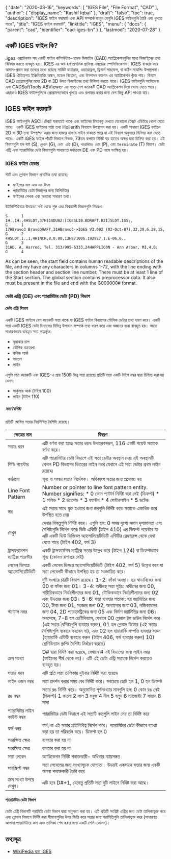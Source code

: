 {
  "date": "2020-03-16",
  "keywords": [
    "IGES File",
    "File Format",
    "CAD"
  ],
  "author": {
    "display_name": "Kashif Iqbal"
  },
  "draft": "false",
  "toc": true,
  "description": "IGES ফাইল ফরম্যাট এবং API সম্পর্কে জানুন যেগুলি IGES ফাইলগুলি তৈরি এবং খুলতে পারে৷",
  "title": "IGES ফাইল ফরম্যাট",
  "linktitle": "IGES",
  "menu": {
    "docs": {
      "parent": "cad",
      "identifier": "cad-iges-bn"
    }
  },
  "lastmod": "2020-07-28"
}

## একটি IGES ফাইল কি?

.iges এক্সটেনশন সহ একটি ফাইল কম্পিউটার-এডেড ডিজাইন (CAD) অ্যাপ্লিকেশনগুলির মধ্যে ডিজাইনের তথ্য বিনিময় করতে ব্যবহৃত হয়। IGES এর অর্থ হল প্রাথমিক গ্রাফিক্স এক্সচেঞ্জ স্পেসিফিকেশন। IGES ব্যবহার করে আদান-প্রদান করা তথ্যের মধ্যে রয়েছে সার্কিট ডায়াগ্রাম, ওয়্যারফ্রেম, ফ্রিফর্ম সারফেস, বা কঠিন মডেলিং উপস্থাপনা। IGES ঐতিহ্যগত ইঞ্জিনিয়ারিং অঙ্কন, মডেল বিশ্লেষণ, এবং উত্পাদন ফাংশন এর অ্যাপ্লিকেশন খুঁজে পায়। বিন্যাস CAD প্রোগ্রামগুলির মধ্যে 2D বা 3D উভয় ডিজাইনের তথ্য বিনিময় করতে পারে। IGES ফাইলগুলি অটোডেস্ক এবং CADSoftTools ABViewer এর মতো বেশ কয়েকটি CAD অ্যাপ্লিকেশন দিয়ে খোলা যেতে পারে। এছাড়াও IGES ফাইলগুলিকে প্রোগ্রামগতভাবে খুলতে এবং রূপান্তর করার জন্য বেশ কিছু API পাওয়া যায়।

## IGES ফাইল ফরম্যাট

IGES ফাইলগুলি ASCII টেক্সট ফরম্যাটে থাকে এবং ফাইলের বিষয়বস্তু দেখতে যেকোনো টেক্সট এডিটরে খোলা যেতে পারে। একটি IGES ফাইলের পাঠ্য তথ্য Hollerith বিন্যাসে উপস্থাপন করা হয়। একটি সাধারণ IGES ফাইলে 2D বা 3D তথ্য উপস্থাপন করার জন্য হাজার হাজার লাইন থাকতে পারে যা এই বিন্যাস অনুসারে বিনিময় করা যেতে পারে। একটি IGES ফাইল পাঁচটি বিভাগে বিভক্ত, 73তম কলামে নির্দিষ্ট বড় হাতের অক্ষর দ্বারা চিহ্নিত করা হয়। এই বিভাগগুলি হল `স্টার্ট` (S), `গ্লোবাল` (G), `ডেটা এন্ট্রি` (D), `প্যারামিটার ডেটা` (P), এবং `Terminate` (T) বিভাগ। ডেটা এন্ট্রি এবং প্যারামিটার ডেটা বিভাগগুলি সাধারণত যথাক্রমে DE এবং PD নামে সংক্ষিপ্ত হয়।

### IGES ফাইল হেডার

স্টার্ট এবং গ্লোবাল বিভাগে প্রাথমিক তথ্য রয়েছে:
 * ফাইলের নাম এবং এর উৎস
 * প্যারামিটার ডেটা বিভাগের জন্য ডিলিমিটার
 * ফাইলের লেখক এবং অন্যান্য সাধারণ তথ্য।

উইকিপিডিয়ার উদাহরণ নথি থেকে শুরু এবং বিশ্বব্যাপী বিভাগগুলি নিম্নরূপ।
```
S      1
1H,,1H;,4HSLOT,37H$1$DUA2:[IGESLIB.BDRAFT.B2I]SLOT.IGS;,                G      1
17HBravo3 BravoDRAFT,31HBravo3->IGES V3.002 (02-Oct-87),32,38,6,38,15,  G      2
4HSLOT,1.,1,4HINCH,8,0.08,13H871006.192927,1.E-06,6.,                   G      3
31HD. A. Harrod, Tel. 313/995-6333,24HAPPLICON - Ann Arbor, MI,4,0;     G      4
```
As can be seen, the start field contains human readable descriptions of the file, and my have any characters in columns 1-72, with the line ending with the section header and section line number. There must be at least 1 line of the Start section. The global section contains preprocessor data. It also must be present in the file and end with the G000000# format.

### ডেটা এন্ট্রি (DE) এবং প্যারামিটার ডেটা (PD) বিভাগ

#### ডেটা এন্ট্রি বিভাগ
একটি IGES ফাইলে বেশ কয়েকটি সত্তা থাকে যা IGES ফাইল বিন্যাসের মৌলিক ডেটার তথ্য ধারণ করে। একটি সত্তা একটি IGES ডেটা বিন্যাসের বিভিন্ন উপাদান সম্পর্কে তথ্য ধারণ করে এবং অঙ্কনের জন্য ব্যবহৃত হয়। আরো সাধারণভাবে ব্যবহৃত সত্তা অন্তর্ভুক্ত:
 * বৃত্তাকার চাপ
 * যৌগিক বক্ররেখা
 * কনিক আর্ক
 * সমতল
 * লাইন

এগুলি মাত্র কয়েকটি এবং IGES-এ প্রায় 150টি ভিন্ন সত্তা রয়েছে৷ প্রতিটি সত্তা একটি টাইপ নম্বর দ্বারা চিহ্নিত করা হয় যেমন:
 * সার্কুলার আর্ক (টাইপ 100)
 * লাইন (টাইপ 110)

##### সত্তা বৈশিষ্ট্য

প্রতিটি ঘোষিত সত্তার নিম্নলিখিত বৈশিষ্ট্য রয়েছে।

|ক্ষেত্রের নাম |বিবরণ |
---|---|
|সত্তার ধরন |এটি বর্ণনা করা হচ্ছে সত্তার ধরন৷ উদাহরণস্বরূপ, 116 একটি পয়েন্ট সত্তাকে বর্ণনা করে।|
|পিডি পয়েন্টার |এটি প্যারামিটার ডেটা বিভাগে এই সত্তা ডেটার অবস্থান দেয়৷ এই অবস্থানটি কেবল PD বিভাগের ভিতরের লাইন নম্বর যেখানে এই সত্তা ডেটার প্রথম লাইন রয়েছে৷|
| কাঠামো | শূন্য বা সংজ্ঞা সত্তার নির্দেশক। অধিকাংশ সত্তার জন্য প্রযোজ্য নয়|
|Line Font Pattern| Number or pointer to line font pattern entity. Number signifies: * 0 কোন প্যাটার্ন নির্দিষ্ট করা নেই (ডিফল্ট) * 1 সলিড * 2 ড্যাশেড * 3 ফ্যান্টম * 4 সেন্টারলাইন * 5 ডটেড|
|স্তর| এই সত্তার সাথে যুক্ত হওয়ার জন্য স্তরগুলি নির্দিষ্ট করে৷ সত্তাকে একাধিক স্তরে উপস্থিত হতে দেয়|
|দেখুন| দেখার বিকল্পগুলি নির্দিষ্ট করে। এগুলি হল: 0 সমস্ত দৃশ্যে সমান দৃশ্যমানতা এবং বৈশিষ্ট্যগুলি নির্দেশ করে৷ ভিউ এন্টিটি (টাইপ 410) এর ডিফল্ট পয়েন্টার যা এটি একটি ভিউ ভিজিবল অ্যাসোসিয়েটিভিটি এন্টিটির রেফারেন্স থেকে দেখা যেতে পারে (টাইপ 402, ফর্ম 3)
|ট্রান্সফরমেশন ম্যাট্রিক্স পয়েন্টার| একটি ট্রান্সফর্মেশন ম্যাট্রিক্স সত্তার উল্লেখ করে (টাইপ 124) বা ডিফল্টভাবে শূন্য (কোনও রূপান্তর নেই)|
|লেবেল ডিসপ্লে অ্যাসোসিয়েটিভিটি| একটি লেবেল ডিসপ্লে অ্যাসোসিয়েটিভিটি (টাইপ 402, ফর্ম 5) উল্লেখ করে যা সত্তা লেবেলটি কীভাবে উপস্থিত হয় তা সংজ্ঞায়িত করে।|
|স্ট্যাটাস নম্বর| দুটি সংখ্যার চারটি বিভাগ রয়েছে। 1-2: ফাঁকা অবস্থা। হয় স্বাভাবিকের জন্য 00 বা ফাঁকা জন্য 01। 3-4: অধীনস্থ সত্তা সুইচ: স্বাধীনের জন্য 00, শারীরিকভাবে নির্ভরশীলদের জন্য 01, যৌক্তিকভাবে নির্ভরশীলদের জন্য 02 এবং উভয়ের জন্য 03। 5-6: সত্তা ব্যবহার পতাকা: হয় জ্যামিতির জন্য 00, টীকা জন্য 01, সংজ্ঞার জন্য 02, অন্যান্যের জন্য 03, লজিক্যালের জন্য 04, 2D প্যারামেট্রিকের জন্য 05 এবং নির্মাণ জ্যামিতির জন্য 06। অবশেষে, 7-8 হল শ্রেণীবিন্যাস, যেখানে 00 গ্লোবাল টপ ডাউন নির্দেশ করে (এই সত্তার বৈশিষ্ট্যগুলি ব্যবহার করুন), 01 হল গ্লোবাল ডিফার (এই সত্তার বৈশিষ্ট্যগুলি ব্যবহার করবেন না), এবং 02 হল হায়ারার্কি সম্পত্তি ব্যবহার করুন (হায়ারার্কি এন্টিটি ব্যবহার করুন (টাইপ 406, ফর্ম ব্যবহার করুন) 10) শ্রেণিবিন্যাস গ্রুপিং বৈশিষ্ট্য নির্ধারণ করতে)
|ক্রম সংখ্যা| D# দ্বারা নির্দিষ্ট করা হয়েছে, যেখানে # এই বিভাগের জন্য লাইন নম্বর (ফাইলের শীর্ষ থেকে নয়)। এটি এই ডেটা এন্ট্রি সত্তাকে নির্দেশ করতেও ব্যবহৃত হয়।|
|সত্তার ধরন| এটি প্রতি সত্তা তালিকায় দুইবার নির্দিষ্ট করা হয়েছে|
|লাইন ওজন নম্বর| সত্তা প্রদর্শন করার সময় বেধ নির্দিষ্ট করে। সবচেয়ে ছোট হল 1, 0 হল ডিফল্ট|
|রঙ নম্বর| সত্তার রঙ নির্দিষ্ট করে। অনুমোদিত পূর্ণসংখ্যার মানগুলি হল: 0 কোন রঙ নেই (ডিফল্ট) 1 কালো 2 লাল 3 সবুজ 4 নীল 5 হলুদ 6 ম্যাজেন্টা 7 সায়ান 8 সাদা|
|প্যারামিটার লাইন কাউন্ট নম্বর| প্যারামিটার ডেটা বিভাগে এই সত্তাটি কতগুলি লাইন নেয় তা নির্দিষ্ট করে|
|ফর্ম নম্বর| ফর্ম, বা এই সত্তার প্রতিনিধিত্ব নির্দেশ করে। প্যারামিটার ডেটা কীভাবে ব্যাখ্যা করা হয় তা পরিবর্তন করে। ডিফল্ট হল 0|
|সংরক্ষিত ক্ষেত্র| ব্যবহার করা হয় না|
|সংরক্ষিত ক্ষেত্র| ব্যবহার করা হয় না|
|সত্তা লেবেল| অ্যাপ্লিকেশন নির্দিষ্ট শনাক্তকারী- অধিকার ন্যায়সঙ্গত|
|সাবস্ক্রিপ্ট নম্বর| সত্তা লেবেলের জন্য সংখ্যাসূচক যোগ্যতা। উভয়ই একসাথে সত্তার জন্য একটি অনন্য শনাক্তকারী তৈরি করে|
|ক্রম সংখ্যা উপরে দেখুন। |এটি হবে D#+1, যেহেতু প্রতিটি সত্তা দুটি লাইনে নির্দিষ্ট করা আছে।|

#### প্যারামিটার ডেটা বিভাগ
ডেটা এন্ট্রি বিভাগটি পরামিতি ডেটা বিভাগ দ্বারা অনুসরণ করা হয়। এটি প্রতিটি সংশ্লিষ্ট এন্ট্রির জন্য ডেটা তালিকাভুক্ত করে এবং গ্লোবাল বিভাগে নির্দিষ্ট করা সীমানাগুলির উপর ভিত্তি করে সত্তার জন্য পরামিতিগুলি তালিকাভুক্ত করে (সাধারণত আলাদা প্যারামিটারে কমা এবং তালিকা শেষ করার জন্য একটি সেমি-কোলন)।


## তথ্যসূত্র
 * [WikiPedia দ্বারা IGES](https://en.wikipedia.org/wiki/IGES)

